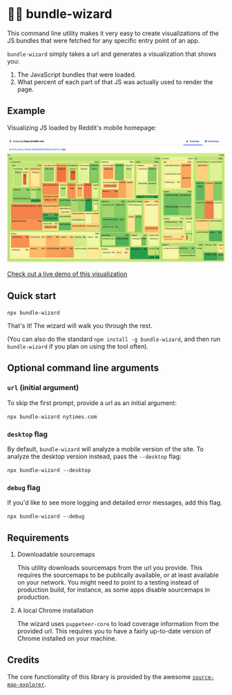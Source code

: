 # 🧙‍♂️ bundle-wizard

This command line utility makes it very easy to create visualizations of the JS bundles that were fetched for any specific entry point of an app.

`bundle-wizard` simply takes a url and generates a visualization that shows you:

1. The JavaScript bundles that were loaded.
2. What percent of each part of that JS was actually used to render the page.

## Example

Visualizing JS loaded by Reddit's mobile homepage:

<a href="https://bundle-wizard.surge.sh">
<img src="./reddit-mobile-analysis.png" alt="analysis of the reddit mobile sitee">
</a>

[Check out a live demo of this visualization](https://bundle-wizard.surge.sh)

## Quick start

`npx bundle-wizard`

That's it! The wizard will walk you through the rest.

(You can also do the standard `npm install -g bundle-wizard`, and then run `bundle-wizard` if you plan on using the tool often).

## Optional command line arguments

### `url` (initial argument)

To skip the first prompt, provide a url as an initial argument:

`npx bundle-wizard nytimes.com`

### `desktop` flag

By default, `bundle-wizard` will analyze a mobile version of the site. To analyze the desktop version instead, pass the `--desktop` flag:

`npx bundle-wizard --desktop`

### `debug` flag

If you'd like to see more logging and detailed error messages, add this flag.

`npx bundle-wizard --debug`

## Requirements

1. Downloadable sourcemaps

   This utility downloads sourcemaps from the url you provide. This requires the sourcemaps to be publically available, or at least available on your network. You might need to point to a testing instead of production build, for instance, as some apps disable sourcemaps in production.

2. A local Chrome installation

   The wizard uses `puppeteer-core` to load coverage information from the provided url. This requires you to have a fairly up-to-date version of Chrome installed on your machine.

## Credits

The core functionality of this library is provided by the awesome [`source-map-explorer`](https://github.com/danvk/source-map-explorer).
